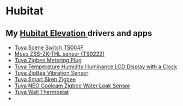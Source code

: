 # Hubitat
My [Hubitat Elevation ](https://hubitat.com/)drivers and apps
--------------------------
* [Tuya Scene Switch TS004F](https://github.com/kkossev/Hubitat/tree/main/Drivers/Tuya%20TS004F)
* [Moes ZSS-ZK-THL sensor (TS0222)](https://github.com/kkossev/Hubitat/tree/main/Drivers/Moes_ZSS-ZK-THL_TS0222)
* [Tuya Zigbee Metering Plug](https://github.com/kkossev/Hubitat/tree/main/Drivers/Tuya%20Zigbee%20Metering%20Plug)
* [Tuya Temperature Humidity Illuminance LCD Display with a Clock](https://github.com/kkossev/Hubitat/tree/main/Drivers/Tuya%20Temperature%20Humidity%20Illuminance%20LCD%20Display%20with%20a%20Clock)
* [Tuya ZigBee Vibration Sensor](https://github.com/kkossev/Hubitat/tree/main/Drivers/Tuya%20ZigBee%20Vibration%20Sensor)
* [Tuya Smart Siren Zigbee](https://github.com/kkossev/Hubitat/tree/main/Drivers/Tuya%20Smart%20Siren%20Zigbee)
* [Tuya NEO Coolcam Zigbee Water Leak Sensor](https://github.com/kkossev/Hubitat/tree/main/Drivers/Tuya%20NEO%20Coolcam%20Zigbee%20Water%20Leak%20Sensor)
* [Tuya Wall Thermostat](https://github.com/kkossev/Hubitat-Tuya-Wall-Thermostat)
* 
